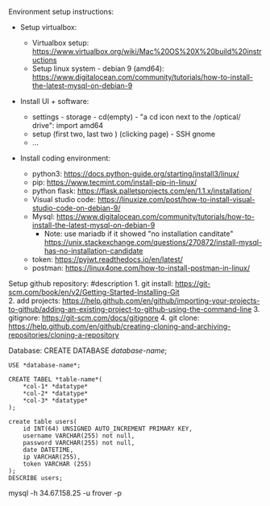 Environment setup instructions: 
* Setup virtualbox:
    * Virtualbox setup: https://www.virtualbox.org/wiki/Mac%20OS%20X%20build%20instructions
    * Setup linux system - debian 9 (amd64): https://www.digitalocean.com/community/tutorials/how-to-install-the-latest-mysql-on-debian-9
    
* Install UI + software: 
    * settings - storage - cd(empty) - "a cd icon next to the /optical/ drive": import amd64
    * setup (first two, last two ) (clicking page) - SSH gnome
    * ...
    
* Install coding environment: 
    * python3: https://docs.python-guide.org/starting/install3/linux/
    * pip: https://www.tecmint.com/install-pip-in-linux/ 
    * python flask: https://flask.palletsprojects.com/en/1.1.x/installation/
    * Visual studio code: https://linuxize.com/post/how-to-install-visual-studio-code-on-debian-9/
    * Mysql: https://www.digitalocean.com/community/tutorials/how-to-install-the-latest-mysql-on-debian-9  
        * Note: use mariadb if it showed "no installation canditate" https://unix.stackexchange.com/questions/270872/install-mysql-has-no-installation-candidate
    * token: https://pyjwt.readthedocs.io/en/latest/
    * postman: https://linux4one.com/how-to-install-postman-in-linux/  
    
    
    
Setup github repository: #description
    1. git install: https://git-scm.com/book/en/v2/Getting-Started-Installing-Git  
    2. add projects: https://help.github.com/en/github/importing-your-projects-to-github/adding-an-existing-project-to-github-using-the-command-line 
    3. gitignore: https://git-scm.com/docs/gitignore 
    4. git clone: https://help.github.com/en/github/creating-cloning-and-archiving-repositories/cloning-a-repository



Database: 
    CREATE DATABASE *database-name*;

    USE *database-name*;

    CREATE TABEL *table-name*(
        *col-1* *datatype* 
        *col-2* *datatype*
        *col-3* *datatype*
    );

    create table users(
        id INT(64) UNSIGNED AUTO_INCREMENT PRIMARY KEY,
        username VARCHAR(255) not null,
        password VARCHAR(255) not null, 
        date DATETIME,
        ip VARCHAR(255),
        token VARCHAR (255)
    );
    DESCRIBE users; 


mysql -h 34.67.158.25 -u frover -p